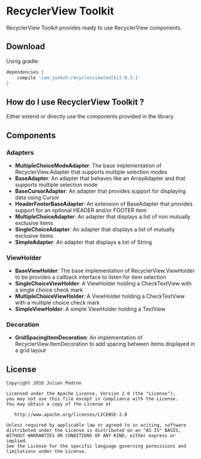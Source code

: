 # RecyclerView Toolkit

RecyclerView Toolkit provides ready to use RecyclerView components.

## Download

Using gradle:
```gradle
dependencies {
    compile 'com.juxbzh:recyclerviewtoolkit:0.3.1'
}
```

## How do I use RecyclerView Toolkit ?

Either extend or directly use the components provided in the library

## Components

### Adapters

 - **MultipleChoiceModeAdapter**: The base implementation of RecyclerView.Adapter that supports multiple selection modes
 - **BaseAdapter**: An adapter that behaves like an ArrayAdapter and that supports multiple selection mode
 - **BaseCursorAdapter**: An adapter that provides support for displaying data using Cursor
 - **HeaderFooterBaseAdapter**: An extension of BaseAdapter that provides support for an optional HEADER and/or FOOTER item
 - **MultipleChoiceAdapter**: An adapter that displays a list of non mutually exclusive items
 - **SingleChoiceAdapter**: An adapter that displays a list of mutually exclusive items
 - **SimpleAdapter**: An adapter that displays a list of String

### ViewHolder

 - **BaseViewHolder**: The base implementation of RecyclerView.ViewHolder to be provides a callback interface to listen for item selection
 - **SingleChoiceViewHolder**: A ViewHolder holding a CheckTextView with a single choice check mark
 - **MultipleChoiceViewHolder**: A ViewHolder holding a CheckTextView with a multiple choice check mark
 - **SimpleViewHolder**: A simple ViewHolder holding a TextView

### Decoration
 - **GridSpacingItemDecoration**: An implementation of RecyclerView.ItemDecoration to add spacing between items displayed in a grid layout

## License


    Copyright 2016 Julien Pedron

    Licensed under the Apache License, Version 2.0 (the "License");
    you may not use this file except in compliance with the License.
    You may obtain a copy of the License at

       http://www.apache.org/licenses/LICENSE-2.0

    Unless required by applicable law or agreed to in writing, software
    distributed under the License is distributed on an "AS IS" BASIS,
    WITHOUT WARRANTIES OR CONDITIONS OF ANY KIND, either express or implied.
    See the License for the specific language governing permissions and
    limitations under the License.